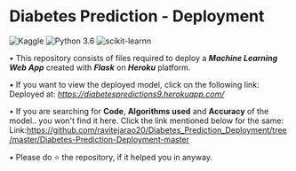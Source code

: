 # Diabetes Prediction - Deployment
![Kaggle](https://img.shields.io/badge/Dataset-Kaggle-blue.svg) ![Python 3.6](https://img.shields.io/badge/Python-3.6-brightgreen.svg) ![scikit-learnn](https://img.shields.io/badge/Library-Scikit_Learn-orange.svg)

• This repository consists of files required to deploy a ___Machine Learning Web App___ created with ___Flask___ on ___Heroku___ platform.

• If you want to view the deployed model, click on the following link:<br />
Deployed at: _https://diabetespredictions9.herokuapp.com/_

• If you are searching for __Code__, __Algorithms used__ and __Accuracy__ of the model.. you won't find it here. Click the link mentioned below for the same:<br />
Link:https://github.com/ravitejarao20/Diabetes_Prediction_Deployment/tree/master/Diabetes-Prediction-Deployment-master 

• Please do ⭐ the repository, if it helped you in anyway.




